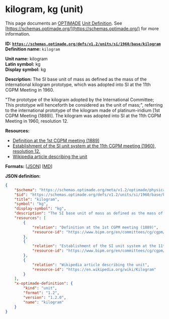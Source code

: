 # kilogram, kg (unit)

This page documents an [OPTIMADE](https://www.optimade.org/) [Unit Definition](https://schemas.optimade.org/#definitions). See [https://schemas.optimade.org/](https://schemas.optimade.org/) for more information.

**ID: [`https://schemas.optimade.org/defs/v1.2/units/si/1960/base/kilogram`](https://schemas.optimade.org/defs/v1.2/units/si/1960/base/kilogram.md)**  
**Definition name:** `kilogram`

**Unit name:** kilogram  
**Latin symbol:** kg  
**Display symbol:** kg  
  
**Description:** The SI base unit of mass as defined as the mass of the international kilogram prototype, which was adopted into SI at the 11th CGPM Meeting in 1960.

"The prototype of the kilogram adopted by the International Committee; This prototype will henceforth be considered as the unit of mass;", referring to the international prototype of the kilogram made of platinum-iridium [1st CGPM Meeting (1889)].
The kilogram was adopted into SI at the 11th CGPM Meeting in 1960, resolution 12.

**Resources:**

- [Definition at the 1st CGPM meeting (1889)](https://www.bipm.org/en/committees/cg/cgpm/1-1889)
- [Establishment of the SI unit system at the 11th CGPM meeting (1960), resolution 12.](https://www.bipm.org/en/committees/cg/cgpm/11-1960/resolution-12)
- [Wikipedia article describing the unit](https://en.wikipedia.org/wiki/Kilogram)


**Formats:** [[JSON](kilogram.json)] [[MD](kilogram.md)]

**JSON definition:**

``` json
{
    "$schema": "https://schemas.optimade.org/meta/v1.2/optimade/physical_unit_definition.md",
    "$id": "https://schemas.optimade.org/defs/v1.2/units/si/1960/base/kilogram",
    "title": "kilogram",
    "symbol": "kg",
    "display-symbol": "kg",
    "description": "The SI base unit of mass as defined as the mass of the international kilogram prototype, which was adopted into SI at the 11th CGPM Meeting in 1960.\n\n\"The prototype of the kilogram adopted by the International Committee; This prototype will henceforth be considered as the unit of mass;\", referring to the international prototype of the kilogram made of platinum-iridium [1st CGPM Meeting (1889)].\nThe kilogram was adopted into SI at the 11th CGPM Meeting in 1960, resolution 12.",
    "resources": [
        {
            "relation": "Definition at the 1st CGPM meeting (1889)",
            "resource-id": "https://www.bipm.org/en/committees/cg/cgpm/1-1889"
        },
        {
            "relation": "Establishment of the SI unit system at the 11th CGPM meeting (1960), resolution 12.",
            "resource-id": "https://www.bipm.org/en/committees/cg/cgpm/11-1960/resolution-12"
        },
        {
            "relation": "Wikipedia article describing the unit",
            "resource-id": "https://en.wikipedia.org/wiki/Kilogram"
        }
    ],
    "x-optimade-definition": {
        "kind": "unit",
        "format": "1.2",
        "version": "1.2.0",
        "name": "kilogram"
    }
}
```